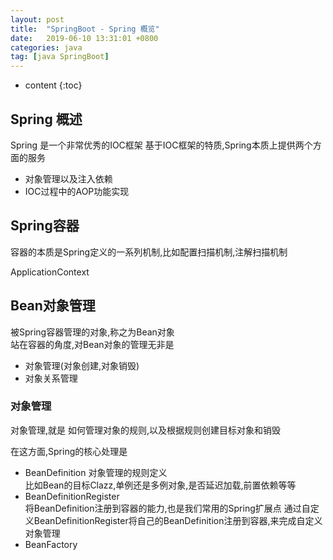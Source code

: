```yaml
---
layout: post
title:  "SpringBoot - Spring 概览"
date:   2019-06-10 13:31:01 +0800
categories: java
tag: [java SpringBoot]
---
```


* content
{:toc}

## Spring 概述  

Spring 是一个非常优秀的IOC框架 
基于IOC框架的特质,Spring本质上提供两个方面的服务  
* 对象管理以及注入依赖  
* IOC过程中的AOP功能实现  

## Spring容器  

容器的本质是Spring定义的一系列机制,比如配置扫描机制,注解扫描机制  

ApplicationContext  

## Bean对象管理  

被Spring容器管理的对象,称之为Bean对象  
站在容器的角度,对Bean对象的管理无非是   
* 对象管理(对象创建,对象销毁)  
* 对象关系管理  

### 对象管理  

对象管理,就是 如何管理对象的规则,以及根据规则创建目标对象和销毁  

在这方面,Spring的核心处理是  
* BeanDefinition 对象管理的规则定义  
比如Bean的目标Clazz,单例还是多例对象,是否延迟加载,前置依赖等等  
* BeanDefinitionRegister  
将BeanDefinition注册到容器的能力,也是我们常用的Spring扩展点 
通过自定义BeanDefinitionRegister将自己的BeanDefinition注册到容器,来完成自定义对象管理  
* BeanFactory  


